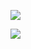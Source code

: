 ![](https://www.nta.go.jp/tmp/99fd06d6-a815-4ea8-b839-e9e5695e35da/images/82f577da57b1b52d3578aece0250fa60bb9d95331dd83f4dc37a05949b04bd00.jpg)

![](https://www.nta.go.jp/tmp/99fd06d6-a815-4ea8-b839-e9e5695e35da/images/3fbda06ce9b0d86c36d38a803ed75769832b28a6f76c40b85ea6ec9c4969377a.jpg)